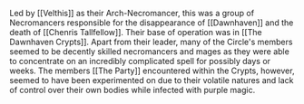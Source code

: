 Led by [[Velthis]] as their Arch-Necromancer, this was a group of Necromancers responsible for the disappearance of [[Dawnhaven]] and the death of [[Chenris Tallfellow]]. Their base of operation was in [[The Dawnhaven Crypts]]. Apart from their leader, many of the Circle's members seemed to be decently skilled necromancers and mages as they were able to concentrate on an incredibly complicated spell for possibly days or weeks. The members [[The Party]] encountered within the Crypts, however, seemed to have been experimented on due to their volatile natures and lack of control over their own bodies while infected with purple magic.
